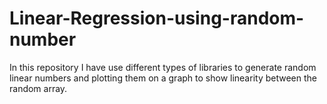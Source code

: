 # Linear-Regression-using-random-number
In this repository I have use different types of libraries to generate random linear numbers and plotting them on a graph to show linearity between the random array.
